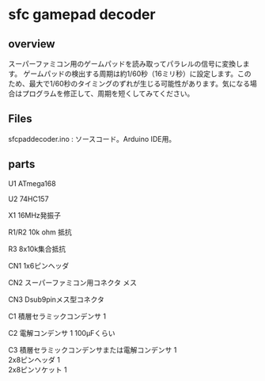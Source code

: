 # sfc gamepad decoder
## overview
スーパーファミコン用のゲームパッドを読み取ってパラレルの信号に変換します。
ゲームパッドの検出する周期は約1/60秒（16ミリ秒）に設定します。このため、最大で1/60秒のタイミングのずれが生じる可能性があります。気になる場合はプログラムを修正して、周期を短くしてみてください。
## Files
sfcpaddecoder.ino : ソースコード。Arduino IDE用。

## parts
U1	 ATmega168

U2	 74HC157

X1	 16MHz発振子	

R1/R2	 10k ohm 抵抗

R3	 8x10k集合抵抗

CN1	 1x6ピンヘッダ	

CN2	 スーパーファミコン用コネクタ メス

CN3	 Dsub9pinメス型コネクタ

C1	 積層セラミックコンデンサ	 1	 

C2	 電解コンデンサ	 1	 100μFくらい

C3	 積層セラミックコンデンサまたは電解コンデンサ	 1	 
 	 2x8ピンヘッダ	 1	 
 	 2x8ピンソケット	 1
